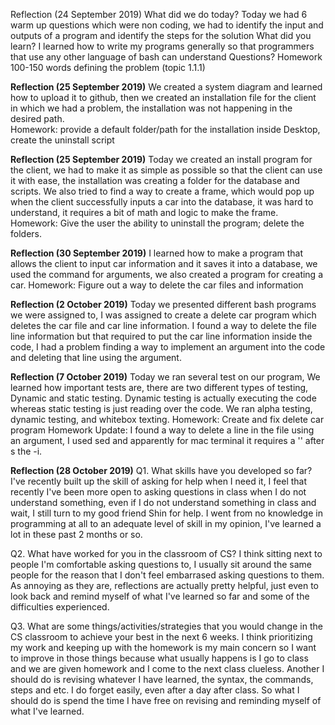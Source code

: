 Reflection (24 September 2019)
What did we do today?
Today we had 6 warm up questions which were non coding, we had to identify the input and outputs of a program and identify the steps for the solution
What did you learn?
I learned how to write my programs generally so that programmers that use any other language of bash can understand
Questions?
Homework
100-150 words defining the problem (topic 1.1.1)

**Reflection (25 September 2019)**
We created a system diagram and learned how to upload it to github, then we created an installation file for the client in which we had a problem, the installation was not happening in the desired path.<br/>
Homework: provide a default folder/path for the installation inside Desktop, create the uninstall script



**Reflection (25 September 2019)**
Today we created an install program for the client, we had to make it as simple as possible so that the client can use it with ease, the installation was creating a folder for the database and scripts. We also tried to find a way to create a frame, which would pop up when the client successfully inputs a car into the database, it was hard to understand, it requires a bit of math and logic to make the frame.
Homework: Give the user the ability to uninstall the program; delete the folders.


**Reflection (30 September 2019)**
I learned how to make a program that allows the client to input car information and it saves it into a database, we used the command for arguments, we also created a program for creating a car.
Homework: Figure out a way to delete the car files and information


**Reflection (2 October 2019)**
Today we presented different bash programs we were assigned to, I was assigned to create a delete car program which deletes the car file and car line information. I found a way to delete the file line information but that required to put the car line information inside the code, I had a problem finding a way to implement an argument into the code and deleting that line using the argument.


**Reflection (7 October 2019)**
Today we ran several test on our program, We learned how important tests are, there are two different types of testing, Dynamic and static testing. Dynamic testing is actually executing the code whereas static testing is just reading over the code. We ran alpha testing, dynamic testing, and whitebox texting. Homework: Create and fix delete car program
Homework Update: I found a way to delete a line in the file using an argument, I used sed and apparently for mac terminal it requires a '' after s the -i. 

**Reflection (28 October 2019)**
Q1. What skills have you developed so far?
I've recently built up the skill of asking for help when I need it, I feel that recently I've been more open to asking questions in class when I do not understand something, even if I do not understand something in class and wait, I still turn to my good friend Shin for help. I went from no knowledge in programming at all to an adequate level of skill in my opinion, I've learned a lot in these past 2 months or so.

Q2. What have worked for you in the classroom of CS?
I think sitting next to people I'm comfortable asking questions to, I usually sit around the same people for the reason that I don't feel embarrased asking questions to them. As annoying as they are, reflections are actually pretty helpful, just even to look back and remind myself of what I've learned so far and some of the difficulties experienced. 

Q3. What are some things/activities/strategies that you would change in the CS classroom to achieve your best in the next 6 weeks.
I think prioritizing my work and keeping up with the homework is my main concern so I want to improve in those things because what usually happens is I go to class and we are given homework and I come to the next class clueless. Another I should do is revising whatever I have learned, the syntax, the commands, steps and etc. I do forget easily, even after a day after class. So what I should do is spend the time I have free on revising and reminding myself of what I've learned. 
